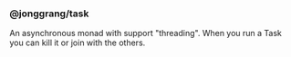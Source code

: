 ### @jonggrang/task

An asynchronous monad with support "threading". When you run a Task you can kill it or join with the
others. 

